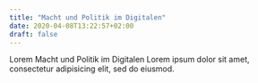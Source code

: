 ```yaml
---
title: "Macht und Politik im Digitalen"
date: 2020-04-08T13:22:57+02:00
draft: false
---
```


Lorem Macht und Politik im Digitalen Lorem ipsum dolor sit amet, consectetur adipisicing elit, sed do eiusmod.